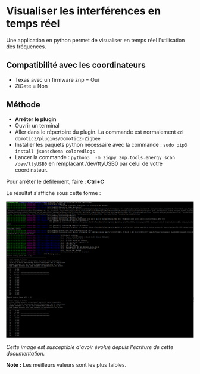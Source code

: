 # Visualiser les interférences en temps réel

Une application en python permet de visualiser en temps réel l'utilisation des fréquences. 

## Compatibilité avec les coordinateurs

* Texas avec un firmware znp = Oui
* ZiGate = Non

## Méthode

* __Arréter le plugin__
* Ouvrir un terminal 
* Aller dans le répertoire du plugin. La commande est normalement <code>cd domoticz/plugins/Domoticz-Zigbee</code>
* Installer les paquets python nécessaire avec la commande : `sudo pip3 install jsonschema coloredlogs`
* Lancer la commande : `python3  -m zigpy_znp.tools.energy_scan /dev/ttyUSB0` en remplacant /dev/ttyUSB0 par celui de votre coordinateur.

Pour arréter le défilement, faire : __Ctrl+C__

Le résultat s'affiche sous cette forme :

![Network Toplogy](../Images/real-time-topology.png)

*Cette image est susceptible d'avoir évolué depuis l'écriture de cette documentation.*

__Note :__ Les meilleurs valeurs sont les plus faibles.